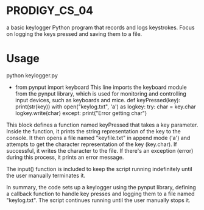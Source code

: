# PRODIGY_CS_04
a basic keylogger Python program that records and logs keystrokes. Focus on logging the keys pressed and saving them to a file. 

# Usage
python keylogger.py

- from pynput import keyboard This line imports the keyboard module from the pynput library, which is used for monitoring and controlling input devices, such as keyboards and mice. def keyPressed(key): print(str(key)) with open("keylog.txt", 'a') as logkey: try: char = key.char logkey.write(char) except: print("Error getting char")

This block defines a function named keyPressed that takes a key parameter. Inside the function, it prints the string representation of the key to the console. It then opens a file named "keyfile.txt" in append mode ('a') and attempts to get the character representation of the key (key.char). If successful, it writes the character to the file. If there's an exception (error) during this process, it prints an error message.

The input() function is included to keep the script running indefinitely until the user manually terminates it.

In summary, the code sets up a keylogger using the pynput library, defining a callback function to handle key presses and logging them to a file named "keylog.txt". The script continues running until the user manually stops it.
